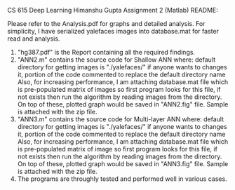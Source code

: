 CS 615 Deep Learning Himanshu Gupta Assignment 2 (Matlab) README:

Please refer to the Analysis.pdf for graphs and detailed analysis. For
simplicity, I have serialized yalefaces images into database.mat for
faster read and analysis.

1)  "hg387.pdf" is the Report containing all the required findings.
2)  "ANN2.m" contains the source code for Shallow ANN where: default
    directory for getting images is "./yalefaces/" if anyone wants to
    changes it, portion of the code commented to replace the default
    directory name Also, for increasing performance, I am attaching
    database.mat file which is pre-populated matrix of images so first
    program looks for this file, if not exists then run the algorithm by
    reading images from the directory. On top of these, plotted graph
    would be saved in "ANN2.fig" file. Sample is attached with the zip
    file.
3)  "ANN3.m" contains the source code for Multi-layer ANN where: default
    directory for getting images is "./yalefaces/" if anyone wants to
    changes it, portion of the code commented to replace the default
    directory name Also, for increasing performance, I am attaching
    database.mat file which is pre-populated matrix of image so first
    program looks for this file, if not exists then run the algorithm by
    reading images from the directory. On top of these, plotted graph
    would be saved in "ANN3.fig" file. Sample is attached with the zip
    file.
4)  The programs are throughly tested and performed well in various
    cases.

